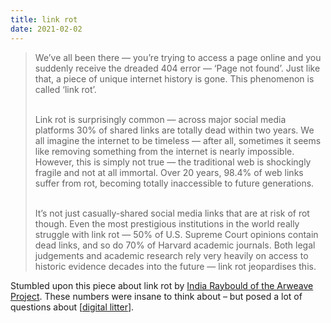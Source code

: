 ```yaml
---
title: link rot
date: 2021-02-02
---
```


<blockquote>
We’ve all been there — you’re trying to access a page online and you suddenly receive the dreaded 404 error — ‘Page not found’. Just like that, a piece of unique internet history is gone. This phenomenon is called ‘link rot’.<br><br>

Link rot is surprisingly common — across major social media platforms 30% of shared links are totally dead within two years. We all imagine the internet to be timeless — after all, sometimes it seems like removing something from the internet is nearly impossible. However, this is simply not true — the traditional web is shockingly fragile and not at all immortal. Over 20 years, 98.4% of web links suffer from rot, becoming totally inaccessible to future generations.<br><br>

It’s not just casually-shared social media links that are at risk of rot though. Even the most prestigious institutions in the world really struggle with link rot — 50% of U.S. Supreme Court opinions contain dead links, and so do 70% of Harvard academic journals. Both legal judgements and academic research rely very heavily on access to historic evidence decades into the future — link rot jeopardises this.
</blockquote>

Stumbled upon this piece about link rot by <a href="https://medium.com/the-decentralised-public-library/link-rot-the-web-is-decaying-81a2fc35cec0">India Raybould of the Arweave Project</a>. These numbers were insane to think about – but posed a lot of questions about [[digital litter]].

[//begin]: # "Autogenerated link references for markdown compatibility"
[digital litter]: digital-litter "digital litter"
[//end]: # "Autogenerated link references"